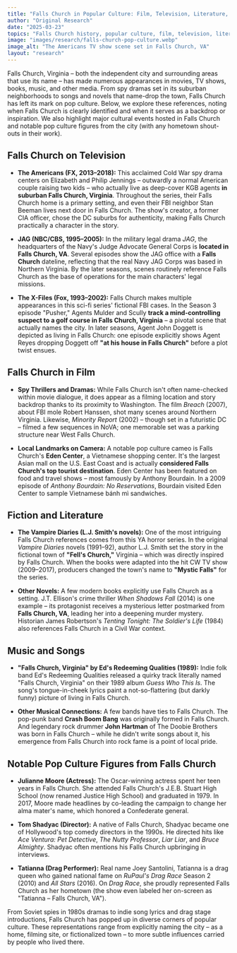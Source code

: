 ```yaml
---
title: "Falls Church in Popular Culture: Film, Television, Literature, and Notable Connections"
author: "Original Research"
date: "2025-03-23"
topics: "Falls Church history, popular culture, film, television, literature, celebrities, music, media representation, local landmarks"
image: "images/research/falls-church-pop-culture.webp"
image_alt: "The Americans TV show scene set in Falls Church, VA"
layout: "research"
---
```


Falls Church, Virginia – both the independent city and surrounding areas that use its name – has made numerous appearances in movies, TV shows, books, music, and other media. From spy dramas set in its suburban neighborhoods to songs and novels that name-drop the town, Falls Church has left its mark on pop culture. Below, we explore these references, noting when Falls Church is clearly identified and when it serves as a backdrop or inspiration. We also highlight major cultural events hosted in Falls Church and notable pop culture figures from the city (with any hometown shout-outs in their work).

## Falls Church on Television

- **The Americans (FX, 2013–2018):** This acclaimed Cold War spy drama centers on Elizabeth and Philip Jennings – outwardly a normal American couple raising two kids – who actually live as deep-cover KGB agents **in suburban Falls Church, Virginia**. Throughout the series, their Falls Church home is a primary setting, and even their FBI neighbor Stan Beeman lives next door in Falls Church. The show's creator, a former CIA officer, chose the DC suburbs for authenticity, making Falls Church practically a character in the story.

- **JAG (NBC/CBS, 1995–2005):** In the military legal drama *JAG*, the headquarters of the Navy's Judge Advocate General Corps is **located in Falls Church, VA**. Several episodes show the JAG office with a **Falls Church** dateline, reflecting that the real Navy JAG Corps was based in Northern Virginia. By the later seasons, scenes routinely reference Falls Church as the base of operations for the main characters' legal missions.

- **The X-Files (Fox, 1993–2002):** Falls Church makes multiple appearances in this sci-fi series' fictional FBI cases. In the Season 3 episode "Pusher," Agents Mulder and Scully **track a mind-controlling suspect to a golf course in Falls Church, Virginia** – a pivotal scene that actually names the city. In later seasons, Agent John Doggett is depicted as living in Falls Church: one episode explicitly shows Agent Reyes dropping Doggett off **"at his house in Falls Church"** before a plot twist ensues.

## Falls Church in Film

- **Spy Thrillers and Dramas:** While Falls Church isn't often name-checked within movie dialogue, it does appear as a filming location and story backdrop thanks to its proximity to Washington. The film *Breach* (2007), about FBI mole Robert Hanssen, shot many scenes around Northern Virginia. Likewise, *Minority Report* (2002) – though set in a futuristic DC – filmed a few sequences in NoVA; one memorable set was a parking structure near West Falls Church.

- **Local Landmarks on Camera:** A notable pop culture cameo is Falls Church's **Eden Center**, a Vietnamese shopping center. It's the largest Asian mall on the U.S. East Coast and is actually **considered Falls Church's top tourist destination**. Eden Center has been featured on food and travel shows – most famously by Anthony Bourdain. In a 2009 episode of *Anthony Bourdain: No Reservations*, Bourdain visited Eden Center to sample Vietnamese bánh mì sandwiches.

## Fiction and Literature

- **The Vampire Diaries (L.J. Smith's novels):** One of the most intriguing Falls Church references comes from this YA horror series. In the original *Vampire Diaries* novels (1991–92), author L.J. Smith set the story in the fictional town of **"Fell's Church,"** Virginia – which was directly inspired by Falls Church. When the books were adapted into the hit CW TV show (2009–2017), producers changed the town's name to **"Mystic Falls"** for the series.

- **Other Novels:** A few modern books explicitly use Falls Church as a setting. J.T. Ellison's crime thriller *When Shadows Fall* (2014) is one example – its protagonist receives a mysterious letter postmarked from **Falls Church, VA**, leading her into a deepening murder mystery. Historian James Robertson's *Tenting Tonight: The Soldier's Life* (1984) also references Falls Church in a Civil War context.

## Music and Songs

- **"Falls Church, Virginia" by Ed's Redeeming Qualities (1989):** Indie folk band Ed's Redeeming Qualities released a quirky track literally named "Falls Church, Virginia" on their 1989 album *Guess Who This Is*. The song's tongue-in-cheek lyrics paint a not-so-flattering (but darkly funny) picture of living in Falls Church.

- **Other Musical Connections:** A few bands have ties to Falls Church. The pop-punk band **Crash Boom Bang** was originally formed in Falls Church. And legendary rock drummer **John Hartman** of The Doobie Brothers was born in Falls Church – while he didn't write songs about it, his emergence from Falls Church into rock fame is a point of local pride.

## Notable Pop Culture Figures from Falls Church

- **Julianne Moore (Actress):** The Oscar-winning actress spent her teen years in Falls Church. She attended Falls Church's J.E.B. Stuart High School (now renamed Justice High School) and graduated in 1979. In 2017, Moore made headlines by co-leading the campaign to change her alma mater's name, which honored a Confederate general.

- **Tom Shadyac (Director):** A native of Falls Church, Shadyac became one of Hollywood's top comedy directors in the 1990s. He directed hits like *Ace Ventura: Pet Detective*, *The Nutty Professor*, *Liar Liar*, and *Bruce Almighty*. Shadyac often mentions his Falls Church upbringing in interviews.

- **Tatianna (Drag Performer):** Real name Joey Santolini, Tatianna is a drag queen who gained national fame on *RuPaul's Drag Race* Season 2 (2010) and *All Stars* (2016). On *Drag Race*, she proudly represented Falls Church as her hometown (the show even labeled her on-screen as "Tatianna – Falls Church, VA").

From Soviet spies in 1980s dramas to indie song lyrics and drag stage introductions, Falls Church has popped up in diverse corners of popular culture. These representations range from explicitly naming the city – as a home, filming site, or fictionalized town – to more subtle influences carried by people who lived there. 